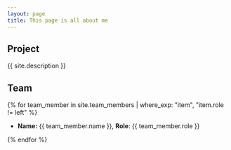```yaml
---
layout: page
title: This page is all about me
---
```


## Project

{{ site.description }}

## Team

{% for team_member in site.team_members | where_exp: "item", "item.role != left" %}
- **Name:** {{ team_member.name }}, **Role**: {{ team_member.role }}
 
{% endfor %}

